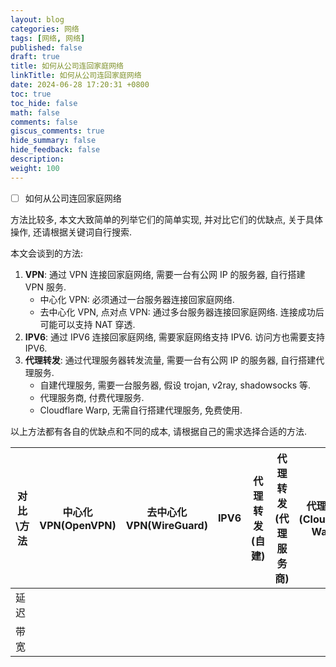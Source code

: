 ```yaml
---
layout: blog
categories: 网络
tags: [网络, 网络]
published: false
draft: true
title: 如何从公司连回家庭网络
linkTitle: 如何从公司连回家庭网络
date: 2024-06-28 17:20:31 +0800
toc: true
toc_hide: false
math: false
comments: false
giscus_comments: true
hide_summary: false
hide_feedback: false
description: 
weight: 100
---
```


- [ ] 如何从公司连回家庭网络

方法比较多, 本文大致简单的列举它们的简单实现, 并对比它们的优缺点, 关于具体操作, 还请根据关键词自行搜索.

本文会谈到的方法:

1. **VPN**: 通过 VPN 连接回家庭网络, 需要一台有公网 IP 的服务器, 自行搭建 VPN 服务.
   - 中心化 VPN: 必须通过一台服务器连接回家庭网络.
   - 去中心化 VPN, 点对点 VPN: 通过多台服务器连接回家庭网络. 连接成功后可能可以支持 NAT 穿透.
1. **IPV6**: 通过 IPV6 连接回家庭网络, 需要家庭网络支持 IPV6. 访问方也需要支持 IPV6.
1. **代理转发**: 通过代理服务器转发流量, 需要一台有公网 IP 的服务器, 自行搭建代理服务.
   - 自建代理服务, 需要一台服务器, 假设 trojan, v2ray, shadowsocks 等.
   - 代理服务商, 付费代理服务.
   - Cloudflare Warp, 无需自行搭建代理服务, 免费使用.

以上方法都有各自的优缺点和不同的成本, 请根据自己的需求选择合适的方法.

| 对比\方法 | 中心化 VPN(OpenVPN) | 去中心化 VPN(WireGuard) | IPV6 | 代理转发(自建) | 代理转发(代理服务商) | 代理转发(Cloudflare Warp) |
| --------- | ------------------- | ----------------------- | ---- | -------------- | -------------------- | ------------------------- |
| 延迟 | 
| 带宽 |
